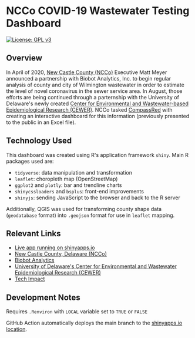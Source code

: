 # NCCo COVID-19 Wastewater Testing Dashboard

[![License: GPL v3](https://img.shields.io/badge/License-GPLv3-blue.svg)](https://www.gnu.org/licenses/gpl-3.0)

## Overview
In April of 2020, [New Castle County (NCCo)](https://nccde.org/) Executive Matt Meyer announced a partnership with Biobot Analytics, Inc. to begin regular analysis of county and city of Wilmington wastewater in order to estimate the level of novel coronavirus in the sewer service area. In August, those efforts are being continued through a parternship with the University of Delaware's newly created [Center for Environmental and Wastewater-based Epidemiological Research (CEWER)](https://www.udel.edu/academics/colleges/canr/departments/animal-and-food-sciences/affiliated-centers/cewer/). NCCo tasked [CompassRed](https://www.compassred.com/) with creating an interactive dashboard for this information (previously presented to the public in an Excel file).

## Technology Used
This dashboard was created using R's application framework `shiny`. Main R packages used are:

- `tidyverse`: data manipulation and transformation
- `leaflet`: choropleth map (OpenStreetMap)
- `ggplot2` and `plotly`: bar and trendline charts
- `shinycssloaders` and `bsplus`: front-end improvements
- `shinyjs`: sending JavaScript to the browser and back to the R server

Additionally, QGIS was used for transforming county shape data (`geodatabase` format) into `.geojson` format for use in `leaflet` mapping.

## Relevant Links

- [Live app running on shinyapps.io](https://techimpact.shinyapps.io/ncco_wastewater)
- [New Castle County, Delaware (NCCo)](https://nccde.org/)
- [Biobot Analytics](https://www.biobot.io/)
- [University of Delaware's Center for Environmental and Wastewater Epidemiological Research (CEWER)](https://www.udel.edu/academics/colleges/canr/departments/animal-and-food-sciences/affiliated-centers/cewer/)
- [Tech Impact](https://techimpact.org/)

## Development Notes
Requires `.Renviron` with `LOCAL` variable set to `TRUE` or `FALSE`

GitHub Action automatically deploys the main branch to the [shinyapps.io location](https://techimpact.shinyapps.io/ncco_wastewater). 
